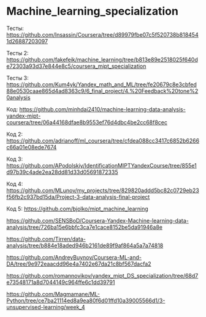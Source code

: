 # Machine_learning_specialization

Тесты: https://github.com/Insassin/Coursera/tree/d89979fbe07c5f520738b8184541d26887203097


Тесты 2: https://github.com/fakefeik/machine_learning/tree/b813e89e2518025f640de72303a93d37e844e8c5/coursera_mipt_specialization


Тесты 3: https://github.com/Kum4yk/Yandex_math_and_ML/tree/fe20679c8e3cbfed88e0530caae865d4ad8363c9/6_final_project/4.%20Feedback%20tone%20analysis


Код: https://github.com/minhdai2410/machine-learning-data-analysis-yandex-mipt-coursera/tree/06a44168dfae8b9553ef76d4dbc4be2cc68f8cec


Код 2: https://github.com/adrianoff/ml_coursera/tree/cfdea088cc3417c6852b6266c66a01e08ede7674


Код 3: https://github.com/APodolskiy/IdentificationMIPTYandexCourse/tree/855e1d97b39c4ade2ea28dd81d33d05691872335


Код 4: https://github.com/MLunov/my_projects/tree/829820addd5bc82c0729eb23f56fb2c937bd15da/Project-3-data-analysis-final-project


Код 5: https://github.com/bjolko/mipt_machine_learning



https://github.com/SENSBoD/Coursera-Yandex-Machine-learning-data-analysis/tree/726ba15e6bbfc3ca7e1cace8152be5da91946a8e


https://github.com/Tirren/data-analysis/tree/b884e18aded946b2161de89f9af864a5a7a74818


https://github.com/AndreyBuynov/Coursera-ML-and-DA/tree/9e972eaacdd96e4a7402e67da21c8bf567dacfa2


https://github.com/romannovikov/yandex_mipt_DS_specialization/tree/68d7e73548171a8d7044149c964ffe6c1dd39791

https://github.com/Magmamane/ML-Python/tree/ce7ba21114ed8a9ea80f6d01ffd10a39005566d1/3-unsupervised-learning/week_4
